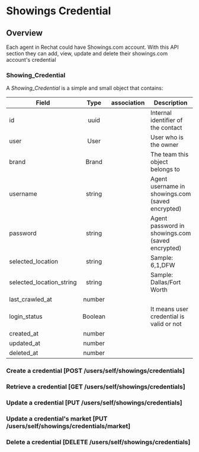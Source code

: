 # Showings Credential

## Overview
Each agent in Rechat could have Showings.com account. With this API section they can add, view, update and delete their showings.com account's credential

### Showing_Credential
A _Showing_Credential_ is a simple and small object that contains:

Field                   | Type          | association        | Description
------------------------|:-------------:|--------------------|------------------------------------------------------------------------
id                      | uuid          |                    | Internal identifier of the contact
user                    | User          |                    | User who is the owner
brand                   | Brand         |                    | The team this object belongs to
username                | string        |                    | Agent username in showings.com (saved encrypted)
password                | string        |                    | Agent password in showings.com (saved encrypted)
selected_location       | string        |                    | Sample: 6,1,DFW
selected_location_string| string        |                    | Sample: Dallas/Fort Worth
last_crawled_at         | number        |                    |
login_status            | Boolean       |                    | It means user credential is valid or not
created_at              | number        |                    |
updated_at              | number        |                    |
deleted_at              | number        |                    |


### Create a credential [POST /users/self/showings/credentials]
<!-- include(tests/showings/createCredential.md) -->

### Retrieve a credential [GET /users/self/showings/credentials]
<!-- include(tests/showings/getCredential.md) -->

### Update a credential [PUT /users/self/showings/credentials]
<!-- include(tests/showings/updateCredential.md) -->

### Update a credential's market [PUT /users/self/showings/credentials/market]
<!-- include(tests/showings/updateMarket.md) -->

### Delete a credential [DELETE /users/self/showings/credentials]
<!-- include(tests/showings/deleteCredential.md) -->